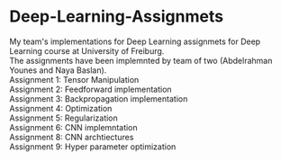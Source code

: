 # Deep-Learning-Assignmets
My team's implementations for Deep Learning assignmets for Deep Learning course at University of Freiburg.<br />
The assignments have been implemnted by team of two (Abdelrahman Younes and Naya Baslan).<br />
Assignment 1: Tensor Manipulation<br />
Assignment 2: Feedforward implementation<br />
Assignment 3: Backpropagation implementation<br />
Assignment 4: Optimization<br />
Assignment 5: Regularization<br />
Assignment 6: CNN implemntation<br />
Assignment 8: CNN archtiectures <br />
Assignment 9: Hyper parameter optimization <br />
